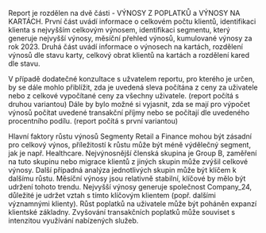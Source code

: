 Report je rozdělen na dvě části - VÝNOSY Z POPLATKŮ a VÝNOSY NA KARTÁCH.
První část uvádí informace o celkovém počtu klientů, identifikaci klienta s nejvyšším celkovým výnosem, identifikaci segmentu, který generuje nejvyšší výnosy, měsíční přehled výnosů, kumulované výnosy za rok 2023.
Druhá část uvádí informace o výnosech na kartách, rozdělení výnosů dle stavu karty, celkový obrat klientů na kartách a rozdělení kared dle stavu.

V případě dodatečné konzultace s užvatelem reportu, pro kterého je určen, by se dále mohlo přiblížit, zda je uvedená sleva počítána z ceny za uživatele nebo z celkové vypočítané ceny za všechny uživatele.
(report počítá s druhou variantou)
Dále by bylo možné si vyjasnit, zda se mají pro výpočet výnosů počítat uvedené transakční příjmy nebo se počítají dle uvedeného procentního podílu.
(report počítá s první variantou)

Hlavní faktory růstu výnosů
Segmenty Retail a Finance mohou být zásadní pro celkový výnos, příležitostí k růstu může být méně výdělečný segment, jak je např. Healthcare.
Nejvýnosnější členská skupina je Group B, zaměření na tuto skupinu nebo migrace klientů z jiných skupin může zvýšil celkové výnosy. Další případná analýza jednotlivých skupin může být klíčem k dalšímu růstu.
Měsíční výnosy jsou relativně stabilní, klíčové by mělo být udržení tohoto trendu.
Nejvyšší výnosy generuje společnost Company_24, důležité je udržet vztah s tímto klíčovým klientem (popř. dalšími významnými klienty).
Růst poplatků na uživatele může být poháněn expanzí klientské základny.
Zvyšování transakčních poplatků může souviset s intenzitou využívání nabízených služeb.
